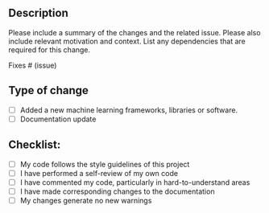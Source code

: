 ## Description

Please include a summary of the changes and the related issue. Please also include relevant motivation and context. List any dependencies that are required for this change.

Fixes # (issue)

## Type of change

- [ ] Added a new machine learning frameworks, libraries or software.
- [ ] Documentation update

## Checklist:

- [ ] My code follows the style guidelines of this project
- [ ] I have performed a self-review of my own code
- [ ] I have commented my code, particularly in hard-to-understand areas
- [ ] I have made corresponding changes to the documentation
- [ ] My changes generate no new warnings
